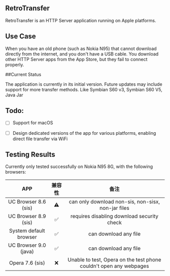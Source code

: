 ## RetroTransfer

RetroTransfer is an HTTP Server application running on Apple platforms.

## Use Case

When you have an old phone (such as Nokia N95) that cannot download directly from the internet, and you don't have a USB cable. You download other HTTP Server apps from the App Store, but they fail to connect properly.

##Current Status

The application is currently in its initial version. Future updates may include support for more transfer methods. Like Symbian S60 v3, Symbian S60 V5, Java Jar

## Todo:

- [ ] Support for macOS
- [ ] Design dedicated versions of the app for various platforms, enabling direct file transfer via WiFi


## Testing Results

Currently only tested successfully on Nokia N95 8G, with the following browsers:

|  APP   | 兼容性 | 备注 |
| :-----: | :------: | :------: | 
| UC Browser 8.6 (sis) |    ⚠️     |    can only download non-sis, non-sisx, non-jar files     |
|  UC Browser 8.9 (sis)   |    ✅     |    requires disabling download security check     |
|  System default browser   |    ✅     |    can download any file     |
|  UC Browser 9.0 (java)   |    ✅     |    can download any file     |
|  Opera 7.6 (sis)   |    ❌     |    Unable to test, Opera on the test phone couldn't open any webpages     |

